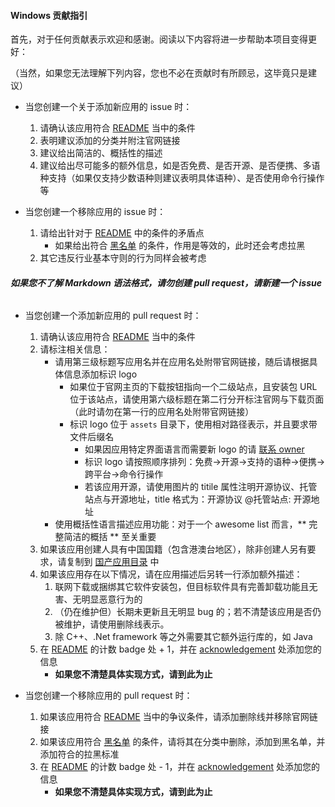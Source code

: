 #### Windows 贡献指引

首先，对于任何贡献表示欢迎和感谢。阅读以下内容将进一步帮助本项目变得更好：

（当然，如果您无法理解下列内容，您也不必在贡献时有所顾忌，这毕竟只是建议）

* 当您创建一个关于添加新应用的 issue 时：
    1. 请确认该应用符合 [README](https://github.com/EMLVIRUS/Amazing-Windows-Apps/blob/master/README.md) 当中的条件
    2. 表明建议添加的分类并附注官网链接
    3. 建议给出简洁的、概括性的描述
    4. 建议给出尽可能多的额外信息，如是否免费、是否开源、是否便携、多语种支持（如果仅支持少数语种则建议表明具体语种）、是否使用命令行操作等

* 当您创建一个移除应用的 issue 时：
    1. 请给出针对于 [README](https://github.com/EMLVIRUS/Amazing-Windows-Apps/blob/master/README.md) 中的条件的矛盾点
        * 如果给出符合 [黑名单](https://github.com/EMLVIRUS/Amazing-Windows-Apps/blob/master/blacklist.md) 的条件，作用是等效的，此时还会考虑拉黑
     2. 其它违反行业基本守则的行为同样会被考虑
 
###### **如果您不了解 Markdown 语法格式，请勿创建 pull request，请新建一个 issue**

* 当您创建一个添加新应用的 pull request 时：
    1. 请确认该应用符合 [README](https://github.com/EMLVIRUS/Amazing-Windows-Apps/blob/master/README.md) 当中的条件
    2. 请标注相关信息：
        * 请用第三级标题写应用名并在应用名处附带官网链接，随后请根据具体信息添加标识 logo
            * 如果位于官网主页的下载按钮指向一个二级站点，且安装包 URL 位于该站点，请使用第六级标题在第二行分开标注官网与下载页面（此时请勿在第一行的应用名处附带官网链接）
            * 标识 logo 位于 `assets` 目录下，使用相对路径表示，并且要求带文件后缀名
                * 如果因应用特定界面语言而需要新 logo 的请 [联系 owner](https://t.me/EMLVIRUS)
                * 标识 logo 请按照顺序排列：免费→开源→支持的语种→便携→跨平台→命令行操作
                * 若该应用开源，请使用图片的 titile 属性注明开源协议、托管站点与开源地址，title 格式为：开源协议 @托管站点: 开源地址
       * 使用概括性语言描述应用功能：对于一个 awesome list 而言，** 完整简洁的概括 ** 至关重要
    3. 如果该应用创建人具有中国国籍（包含港澳台地区），除非创建人另有要求，请复制到 [国产应用目录](https://github.com/EMLVIRUS/Amazing-Windows-Apps/blob/master/china-apps.md) 中
    4. 如果该应用存在以下情况，请在应用描述后另转一行添加额外描述：
        1. 联网下载或捆绑其它软件安装包，但目标软件具有完善卸载功能且无害、无明显恶意行为的
        2. （仍在维护但）长期未更新且无明显 bug 的；若不清楚该应用是否仍被维护，请使用删除线表示。
        3. 除 C++、.Net framework 等之外需要其它额外运行库的，如 Java
    5. 在 [README](https://github.com/EMLVIRUS/Amazing-Windows-Apps/blob/master/README.md) 的计数 badge 处 + 1，并在 [acknowledgement](https://github.com/EMLVIRUS/Amazing-Windows-Apps/blob/master/acknowledgement.md) 处添加您的信息
        * **如果您不清楚具体实现方式，请到此为止**

* 当您创建一个移除应用的 pull request 时：
    1. 如果该应用符合 [README](https://github.com/EMLVIRUS/Amazing-Windows-Apps/blob/master/README.md) 当中的争议条件，请添加删除线并移除官网链接
    2. 如果该应用符合 [黑名单](https://github.com/EMLVIRUS/Amazing-Windows-Apps/blob/master/blacklist.md) 的条件，请将其在分类中删除，添加到黑名单，并添加符合的拉黑标准
    3. 在 [README](https://github.com/EMLVIRUS/Amazing-Windows-Apps/blob/master/README.md) 的计数 badge 处 - 1，并在 [acknowledgement](https://github.com/EMLVIRUS/Amazing-Windows-Apps/blob/master/acknowledgement.md) 处添加您的信息
        * **如果您不清楚具体实现方式，请到此为止**
